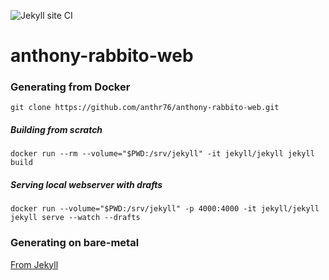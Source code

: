 ![Jekyll site CI](https://github.com/anthr76/anthony-rabbito-web/workflows/Jekyll%20site%20CI/badge.svg)

# anthony-rabbito-web


### Generating from Docker

```
git clone https://github.com/anthr76/anthony-rabbito-web.git
```

##### Building from scratch

```
docker run --rm --volume="$PWD:/srv/jekyll" -it jekyll/jekyll jekyll build
```

##### Serving local webserver with drafts

```
docker run --volume="$PWD:/srv/jekyll" -p 4000:4000 -it jekyll/jekyll jekyll serve --watch --drafts
```

### Generating on bare-metal

[From Jekyll](https://jekyllrb.com/docs/installation/)
